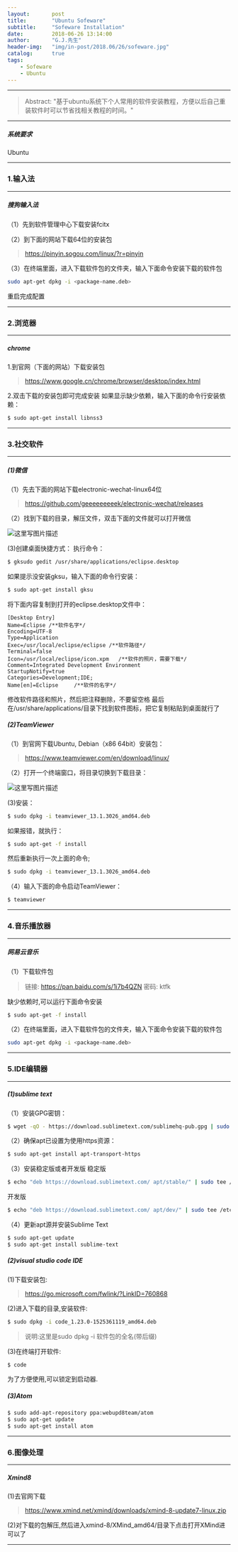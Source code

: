 ```yaml
---
layout:       post
title:        "Ubuntu Sofeware"
subtitle:     "Sofeware Installation"
date:         2018-06-26 13:14:00
author:       "G.J.先生"
header-img:   "img/in-post/2018.06/26/sofeware.jpg"
catalog:      true
tags:
    - Sofeware
    - Ubuntu
---
```

*****
>Abstract: "基于ubuntu系统下个人常用的软件安装教程，方便以后自己重装软件时可以节省找相关教程的时间。"                               

*****
##### 系统要求
Ubuntu

*****
### 1.输入法
----------
##### 搜狗输入法


（1）先到软件管理中心下载安装fcitx

（2）到下面的网站下载64位的安装包
> https://pinyin.sogou.com/linux/?r=pinyin

（3）在终端里面，进入下载软件包的文件夹，输入下面命令安装下载的软件包
```bash
sudo apt-get dpkg -i <package-name.deb>
```
重启完成配置

*****
### 2.浏览器
----------
##### chrome
1.到官网（下面的网站）下载安装包
> https://www.google.cn/chrome/browser/desktop/index.html

2.双击下载的安装包即可完成安装
如果显示缺少依赖，输入下面的命令行安装依赖：
```bash
$ sudo apt-get install libnss3
```

*****
### 3.社交软件
----------
##### (1)微信
（1）先去下面的网站下载electronic-wechat-linux64位
> https://github.com/geeeeeeeeek/electronic-wechat/releases

（2）找到下载的目录，解压文件，双击下面的文件就可以打开微信

![这里写图片描述](http://img.blog.csdn.net/20171215171411887?watermark/2/text/aHR0cDovL2Jsb2cuY3Nkbi5uZXQvR0pYUzIwMTc=/font/5a6L5L2T/fontsize/400/fill/I0JBQkFCMA==/dissolve/70/gravity/SouthEast)

(3)创建桌面快捷方式：
执行命令：
```bash
$ gksudo gedit /usr/share/applications/eclipse.desktop
```

如果提示没安装gksu，输入下面的命令行安装：
```bash
$ sudo apt-get install gksu
```

将下面内容复制到打开的eclipse.desktop文件中：
```elipse
[Desktop Entry]
Name=Eclipse /**软件名字*/
Encoding=UTF-8
Type=Application
Exec=/usr/local/eclipse/eclipse /**软件路径*/
Terminal=false
Icon=/usr/local/eclipse/icon.xpm   /**软件的照片，需要下载*/
Comment=Integrated Development Environment
StartupNotify=true
Categories=Development;IDE;
Name[en]=Eclipse     /**软件的名字*/
```
修改软件路径和照片，然后把注释删除，不要留空格
最后在/usr/share/applications/目录下找到软件图标，把它复制粘贴到桌面就行了

##### (2)TeamViewer
（1）到官网下载Ubuntu, Debian（x86 64bit）安装包：
> https://www.teamviewer.com/en/download/linux/

（2）打开一个终端窗口，将目录切换到下载目录：

![这里写图片描述](https://img-blog.csdn.net/20180506114018877?watermark/2/text/aHR0cHM6Ly9ibG9nLmNzZG4ubmV0L0dKWFMyMDE3/font/5a6L5L2T/fontsize/400/fill/I0JBQkFCMA==/dissolve/70)

(3)安装：
```bash
$ sudo dpkg -i teamviewer_13.1.3026_amd64.deb
```

如果报错，就执行：
```bash
$ sudo apt-get -f install
```
然后重新执行一次上面的命令;
```bash
$ sudo dpkg -i teamviewer_13.1.3026_amd64.deb
```

（4）输入下面的命令启动TeamViewer：
```bash
$ teamviewer
```

*****
### 4.音乐播放器
----------
##### 网易云音乐
（1）下载软件包
> 链接: https://pan.baidu.com/s/1i7b4QZN 密码: ktfk

缺少依赖时,可以运行下面命令安装
```bash
$ sudo apt-get -f install
```
（2）在终端里面，进入下载软件包的文件夹，输入下面命令安装下载的软件包
```bash
sudo apt-get dpkg -i <package-name.deb>
```

*****
### 5.IDE编辑器
----------
##### (1)sublime text
（1）安装GPG密钥：
```bash
$ wget -qO - https://download.sublimetext.com/sublimehq-pub.gpg | sudo apt-key add -
```

（2）确保apt已设置为使用https资源：
```bash
$ sudo apt-get install apt-transport-https
```

（3）安装稳定版或者开发版
稳定版
```bash
$ echo "deb https://download.sublimetext.com/ apt/stable/" | sudo tee /etc/apt/sources.list.d/sublime-text.list
```
开发版
```bash
$ echo "deb https://download.sublimetext.com/ apt/dev/" | sudo tee /etc/apt/sources.list.d/sublime-text.list
```

（4）更新apt源并安装Sublime Text
```bash
$ sudo apt-get update
$ sudo apt-get install sublime-text
```

##### (2)visual studio code IDE
(1)下载安装包:
> https://go.microsoft.com/fwlink/?LinkID=760868

(2)进入下载的目录,安装软件:
```bash
$ sudo dpkg -i code_1.23.0-1525361119_amd64.deb
```

> 说明:这里是sudo dpkg -i 软件包的全名(带后缀)

(3)在终端打开软件:
```bash
$ code
```
为了方便使用,可以锁定到启动器.

##### (3)Atom
```bash
$ sudo add-apt-repository ppa:webupd8team/atom  
$ sudo apt-get update  
$ sudo apt-get install atom
```

*****
### 6.图像处理
---------
##### Xmind8
(1)去官网下载
> https://www.xmind.net/xmind/downloads/xmind-8-update7-linux.zip

(2)对下载的包解压,然后进入xmind-8/XMind_amd64/目录下点击打开XMind进可以了

*****
